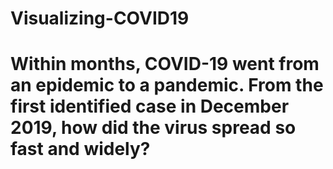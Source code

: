 # Visualizing-COVID19
# Within months, COVID-19 went from an epidemic to a pandemic. From the first identified case in December 2019, how did the virus spread so fast and widely?
